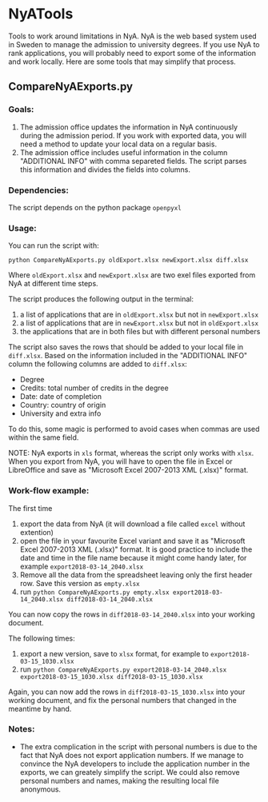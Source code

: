 # NyATools
Tools to work around limitations in NyA. NyA is the web based system used in Sweden to manage the admission to university degrees. If you use NyA to rank applications, you will probably need to export some of the information and work locally. Here are some tools that may simplify that process.

## CompareNyAExports.py
### Goals:
1) The admission office updates the information in NyA continuously during the admission period. If you work with exported data, you will need a method to update your local data on a regular basis.
2) The admission office includes useful information in the column "ADDITIONAL INFO" with comma separeted fields. The script parses this information and divides the fields into columns.

### Dependencies:
The script depends on the python package `openpyxl`

### Usage:
You can run the script with:

`python CompareNyAExports.py oldExport.xlsx newExport.xlsx diff.xlsx`

Where `oldExport.xlsx` and `newExport.xlsx` are two exel files exported from NyA at different time steps.

The script produces the following output in the terminal:
1) a list of applications that are in `oldExport.xlsx` but not in `newExport.xlsx`
2) a list of applications that are in `newExport.xlsx` but not in `oldExport.xlsx`
3) the applications that are in both files but with different personal numbers

The script also saves the rows that should be added to your local file in `diff.xlsx`. Based on the information included in the "ADDITIONAL INFO" column the following columns are added to `diff.xlsx`:
* Degree
* Credits: total number of credits in the degree
* Date: date of completion
* Country: country of origin
* University and extra info

To do this, some magic is performed to avoid cases when commas are used within the same field.

NOTE: NyA exports in `xls` format, whereas the script only works with `xlsx`. When you export from NyA, you will have to open the file in Excel or LibreOffice and save as "Microsoft Excel 2007-2013 XML (.xlsx)" format.

### Work-flow example:
The first time
1) export the data from NyA (it will download a file called `excel` without extention)
2) open the file in your favourite Excel variant and save it as "Microsoft Excel 2007-2013 XML (.xlsx)" format. It is good practice to include the date and time in the file name because it might come handy later, for example `export2018-03-14_2040.xlsx`
3) Remove all the data from the spreadsheet leaving only the first header row. Save this version as `empty.xlsx`
4) run `python CompareNyAExports.py empty.xlsx export2018-03-14_2040.xlsx diff2018-03-14_2040.xlsx`

You can now copy the rows in `diff2018-03-14_2040.xlsx` into your working document.

The following times:
1) export a new version, save to `xlsx` format, for example to `export2018-03-15_1030.xlsx`
2) run `python CompareNyAExports.py export2018-03-14_2040.xlsx export2018-03-15_1030.xlsx diff2018-03-15_1030.xlsx`

Again, you can now add the rows in `diff2018-03-15_1030.xlsx` into your working document, and fix the personal numbers that changed in the meantime by hand.

### Notes:
* The extra complication in the script with personal numbers is due to the fact that NyA does not export application numbers. If we manage to convince the NyA developers to include the application number in the exports, we can greately simplify the script. We could also remove personal numbers and names, making the resulting local file anonymous.
